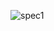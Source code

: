 ![spec1](https://user-images.githubusercontent.com/90688478/159148555-7494ce52-f540-47c0-9947-6ba5ad79f4ea.jpg)
